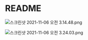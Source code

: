 # README





![스크린샷 2021-11-06 오전 3.14.48.png](./)





![스크린샷 2021-11-06 오전 3.24.03.png](./)
